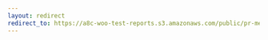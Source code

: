 ```yaml
---
layout: redirect
redirect_to: https://a8c-woo-test-reports.s3.amazonaws.com/public/pr-merge/44616/e2e/index.html
---
```

